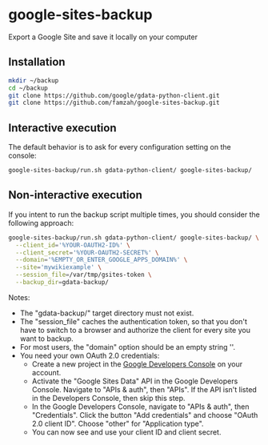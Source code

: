 # google-sites-backup
Export a Google Site and save it locally on your computer

## Installation

```bash
mkdir ~/backup
cd ~/backup
git clone https://github.com/google/gdata-python-client.git
git clone https://github.com/famzah/google-sites-backup.git
```

## Interactive execution

The default behavior is to ask for every configuration setting on the console:
```bash
google-sites-backup/run.sh gdata-python-client/ google-sites-backup/
```

## Non-interactive execution

If you intent to run the backup script multiple times, you should consider the following approach:
```bash
google-sites-backup/run.sh gdata-python-client/ google-sites-backup/ \
  --client_id='%YOUR-OAUTH2-ID%' \
  --client_secret='%YOUR-OAUTH2-SECRET%' \
  --domain='%EMPTY_OR_ENTER_GOOGLE_APPS_DOMAIN%' \
  --site='mywikiexample' \
  --session_file=/var/tmp/gsites-token \
  --backup_dir=gdata-backup/
```

Notes:
* The "gdata-backup/" target directory must not exist.
* The "session_file" caches the authentication token, so that you don't have to switch to a browser and authorize the client for every site you want to backup.
* For most users, the "domain" option should be an empty string ''.
* You need your own OAuth 2.0 credentials:
  * Create a new project in the [Google Developers Console](https://console.developers.google.com/) on your account.
  * Activate the "Google Sites Data" API in the Google Developers Console. Navigate to "APIs & auth", then "APIs". If the API isn't listed in the Developers Console, then skip this step.
  * In the Google Developers Console, navigate to "APIs & auth", then "Credentials". Click the button "Add credentials" and choose "OAuth 2.0 client ID". Choose "other" for "Application type".
  * You can now see and use your client ID and client secret.
